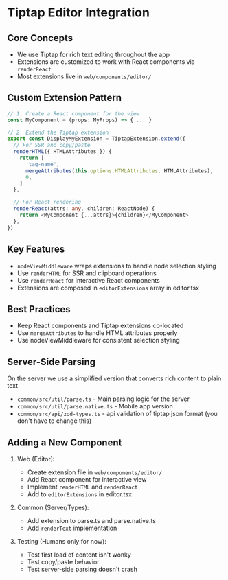 # Tiptap Editor Integration

## Core Concepts

- We use Tiptap for rich text editing throughout the app
- Extensions are customized to work with React components via `renderReact`
- Most extensions live in `web/components/editor/`

## Custom Extension Pattern

```typescript
// 1. Create a React component for the view
const MyComponent = (props: MyProps) => { ... }

// 2. Extend the Tiptap extension
export const DisplayMyExtension = TiptapExtension.extend({
  // For SSR and copy/paste
  renderHTML({ HTMLAttributes }) {
    return [
      'tag-name',
      mergeAttributes(this.options.HTMLAttributes, HTMLAttributes),
      0,
    ]
  },

  // For React rendering
  renderReact(attrs: any, children: ReactNode) {
    return <MyComponent {...attrs}>{children}</MyComponent>
  },
})
```

## Key Features

- `nodeViewMiddleware` wraps extensions to handle node selection styling
- Use `renderHTML` for SSR and clipboard operations
- Use `renderReact` for interactive React components
- Extensions are composed in `editorExtensions` array in editor.tsx

## Best Practices

- Keep React components and Tiptap extensions co-located
- Use `mergeAttributes` to handle HTML attributes properly
- Use nodeViewMiddleware for consistent selection styling

## Server-Side Parsing

On the server we use a simplified version that converts rich content to plain text

- `common/src/util/parse.ts` - Main parsing logic for the server
- `common/src/util/parse.native.ts` - Mobile app version
- `common/src/api/zod-types.ts` - api validation of tiptap json format (you don't have to change this)

## Adding a New Component

1. Web (Editor):
   - Create extension file in `web/components/editor/`
   - Add React component for interactive view
   - Implement `renderHTML` and `renderReact`
   - Add to `editorExtensions` in editor.tsx

2. Common (Server/Types):
   - Add extension to parse.ts and parse.native.ts
   - Add `renderText` implementation

3. Testing (Humans only for now):
   - Test first load of content isn't wonky
   - Test copy/paste behavior
   - Test server-side parsing doesn't crash

